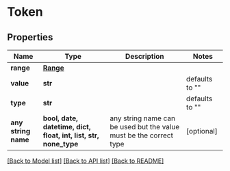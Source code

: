 # Token

## Properties
Name | Type | Description | Notes
------------ | ------------- | ------------- | -------------
**range** | [**Range**](Range.md) |  | 
**value** | **str** |  | defaults to ""
**type** | **str** |  | defaults to ""
**any string name** | **bool, date, datetime, dict, float, int, list, str, none_type** | any string name can be used but the value must be the correct type | [optional]

[[Back to Model list]](../README.md#documentation-for-models) [[Back to API list]](../README.md#documentation-for-api-endpoints) [[Back to README]](../README.md)


